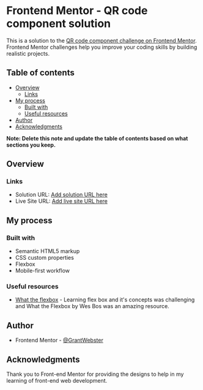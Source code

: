 # Frontend Mentor - QR code component solution

This is a solution to the [QR code component challenge on Frontend Mentor](https://www.frontendmentor.io/challenges/qr-code-component-iux_sIO_H). 
Frontend Mentor challenges help you improve your coding skills by building realistic projects. 

## Table of contents

- [Overview](#overview)
  - [Links](#links)
- [My process](#my-process)
  - [Built with](#built-with)
  - [Useful resources](#useful-resources)
- [Author](#author)
- [Acknowledgments](#acknowledgments)

**Note: Delete this note and update the table of contents based on what sections you keep.**

## Overview

### Links

- Solution URL: [Add solution URL here](https://github.com/GrantWebster/qr-code-component)
- Live Site URL: [Add live site URL here]()

## My process

### Built with

- Semantic HTML5 markup
- CSS custom properties
- Flexbox
- Mobile-first workflow

### Useful resources

- [What the flexbox](https://flexbox.io/) - Learning flex box and it's concepts was challenging and What the Flexbox by Wes Bos was an amazing resource.

## Author

- Frontend Mentor - [@GrantWebster](https://www.frontendmentor.io/profile/GrantWebster)

## Acknowledgments

Thank you to Front-end Mentor for providing the designs to help in my learning of front-end web development.